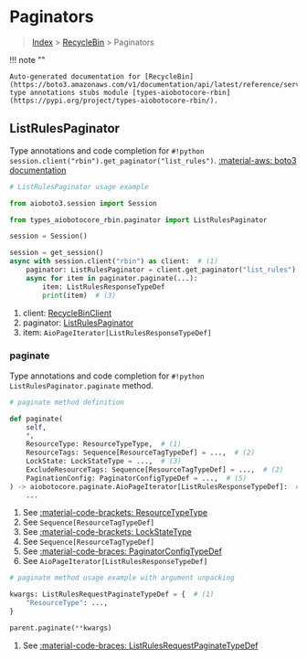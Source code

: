 # Paginators

> [Index](../README.md) > [RecycleBin](./README.md) > Paginators

!!! note ""

    Auto-generated documentation for [RecycleBin](https://boto3.amazonaws.com/v1/documentation/api/latest/reference/services/rbin.html#recyclebin)
    type annotations stubs module [types-aiobotocore-rbin](https://pypi.org/project/types-aiobotocore-rbin/).

## ListRulesPaginator

Type annotations and code completion for `#!python session.client("rbin").get_paginator("list_rules")`.
[:material-aws: boto3 documentation](https://boto3.amazonaws.com/v1/documentation/api/latest/reference/services/rbin/paginator/ListRules.html#RecycleBin.Paginator.ListRules)

```python
# ListRulesPaginator usage example

from aioboto3.session import Session

from types_aiobotocore_rbin.paginator import ListRulesPaginator

session = Session()

session = get_session()
async with session.client("rbin") as client:  # (1)
    paginator: ListRulesPaginator = client.get_paginator("list_rules")  # (2)
    async for item in paginator.paginate(...):
        item: ListRulesResponseTypeDef
        print(item)  # (3)
```

1. client: [RecycleBinClient](./client.md)
2. paginator: [ListRulesPaginator](./paginators.md#listrulespaginator)
3. item: `AioPageIterator[ListRulesResponseTypeDef]`


### paginate

Type annotations and code completion for `#!python ListRulesPaginator.paginate` method.

```python
# paginate method definition

def paginate(
    self,
    *,
    ResourceType: ResourceTypeType,  # (1)
    ResourceTags: Sequence[ResourceTagTypeDef] = ...,  # (2)
    LockState: LockStateType = ...,  # (3)
    ExcludeResourceTags: Sequence[ResourceTagTypeDef] = ...,  # (2)
    PaginationConfig: PaginatorConfigTypeDef = ...,  # (5)
) -> aiobotocore.paginate.AioPageIterator[ListRulesResponseTypeDef]:  # (6)
    ...
```

1. See [:material-code-brackets: ResourceTypeType](./literals.md#resourcetypetype)
2. See `Sequence[ResourceTagTypeDef]`
3. See [:material-code-brackets: LockStateType](./literals.md#lockstatetype)
4. See `Sequence[ResourceTagTypeDef]`
5. See [:material-code-braces: PaginatorConfigTypeDef](./type_defs.md#paginatorconfigtypedef)
6. See `AioPageIterator[ListRulesResponseTypeDef]`


```python
# paginate method usage example with argument unpacking

kwargs: ListRulesRequestPaginateTypeDef = {  # (1)
    "ResourceType": ...,
}

parent.paginate(**kwargs)
```

1. See [:material-code-braces: ListRulesRequestPaginateTypeDef](./type_defs.md#listrulesrequestpaginatetypedef)
